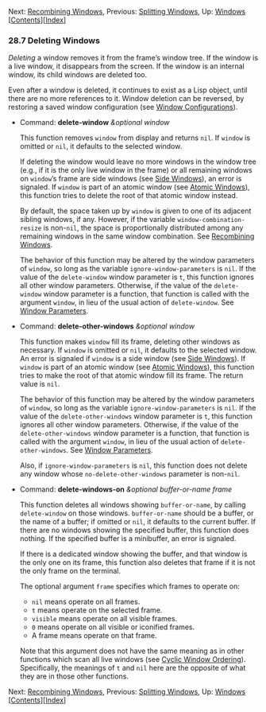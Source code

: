 

Next: [Recombining Windows](Recombining-Windows.html), Previous: [Splitting Windows](Splitting-Windows.html), Up: [Windows](Windows.html)   \[[Contents](index.html#SEC_Contents "Table of contents")]\[[Index](Index.html "Index")]

### 28.7 Deleting Windows

*Deleting* a window removes it from the frame’s window tree. If the window is a live window, it disappears from the screen. If the window is an internal window, its child windows are deleted too.

Even after a window is deleted, it continues to exist as a Lisp object, until there are no more references to it. Window deletion can be reversed, by restoring a saved window configuration (see [Window Configurations](Window-Configurations.html)).

*   Command: **delete-window** *\&optional window*

    This function removes `window` from display and returns `nil`. If `window` is omitted or `nil`, it defaults to the selected window.

    If deleting the window would leave no more windows in the window tree (e.g., if it is the only live window in the frame) or all remaining windows on `window`’s frame are side windows (see [Side Windows](Side-Windows.html)), an error is signaled. If `window` is part of an atomic window (see [Atomic Windows](Atomic-Windows.html)), this function tries to delete the root of that atomic window instead.

    By default, the space taken up by `window` is given to one of its adjacent sibling windows, if any. However, if the variable `window-combination-resize` is non-`nil`, the space is proportionally distributed among any remaining windows in the same window combination. See [Recombining Windows](Recombining-Windows.html).

    The behavior of this function may be altered by the window parameters of `window`, so long as the variable `ignore-window-parameters` is `nil`. If the value of the `delete-window` window parameter is `t`, this function ignores all other window parameters. Otherwise, if the value of the `delete-window` window parameter is a function, that function is called with the argument `window`, in lieu of the usual action of `delete-window`. See [Window Parameters](Window-Parameters.html).

<!---->

*   Command: **delete-other-windows** *\&optional window*

    This function makes `window` fill its frame, deleting other windows as necessary. If `window` is omitted or `nil`, it defaults to the selected window. An error is signaled if `window` is a side window (see [Side Windows](Side-Windows.html)). If `window` is part of an atomic window (see [Atomic Windows](Atomic-Windows.html)), this function tries to make the root of that atomic window fill its frame. The return value is `nil`.

    The behavior of this function may be altered by the window parameters of `window`, so long as the variable `ignore-window-parameters` is `nil`. If the value of the `delete-other-windows` window parameter is `t`, this function ignores all other window parameters. Otherwise, if the value of the `delete-other-windows` window parameter is a function, that function is called with the argument `window`, in lieu of the usual action of `delete-other-windows`. See [Window Parameters](Window-Parameters.html).

    Also, if `ignore-window-parameters` is `nil`, this function does not delete any window whose `no-delete-other-windows` parameter is non-`nil`.

<!---->

*   Command: **delete-windows-on** *\&optional buffer-or-name frame*

    This function deletes all windows showing `buffer-or-name`, by calling `delete-window` on those windows. `buffer-or-name` should be a buffer, or the name of a buffer; if omitted or `nil`, it defaults to the current buffer. If there are no windows showing the specified buffer, this function does nothing. If the specified buffer is a minibuffer, an error is signaled.

    If there is a dedicated window showing the buffer, and that window is the only one on its frame, this function also deletes that frame if it is not the only frame on the terminal.

    The optional argument `frame` specifies which frames to operate on:

    *   `nil` means operate on all frames.
    *   `t` means operate on the selected frame.
    *   `visible` means operate on all visible frames.
    *   `0` means operate on all visible or iconified frames.
    *   A frame means operate on that frame.

    Note that this argument does not have the same meaning as in other functions which scan all live windows (see [Cyclic Window Ordering](Cyclic-Window-Ordering.html)). Specifically, the meanings of `t` and `nil` here are the opposite of what they are in those other functions.

Next: [Recombining Windows](Recombining-Windows.html), Previous: [Splitting Windows](Splitting-Windows.html), Up: [Windows](Windows.html)   \[[Contents](index.html#SEC_Contents "Table of contents")]\[[Index](Index.html "Index")]
